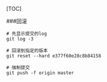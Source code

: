 [TOC]





###回滚

```shell
# 先显示提交的log
git log -3

# 回滚到指定的版本
git reset --hard e377f60e28c8b84158

# 强制提交
git push -f origin master
```




